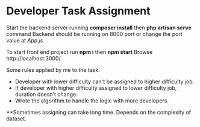 # Developer Task Assignment
Start the backend server running **composer install** then **php artisan serve** command
Backend should be running on 8000 port or change the port value at *App.js*

To start front end project run **npm i**  then **npm start**
Browse http://localhost:3000/ 

Some rules applied by me to the task.
- Developer with lower difficulty can't be assigned to higher difficulty job.
- If developer with higher difficulty assigned to lower difficulty job, duration doesn't change.
- Wrote the algorithm to handle the logic with more developers.

**Sometimes assigning can take long time. Depends on the complexity of dataset.
